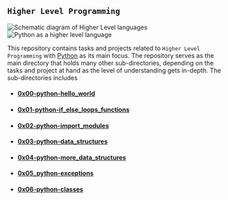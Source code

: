## `Higher Level Programming`

![Schematic diagram of Higher Level languages](https://d8it4huxumps7.cloudfront.net/bites/wp-content/banners/2021/11/6193948a6b7a1_difference_between_high_level_language_and_low_level_language.png?d=700x400)
![Python as a higher level language](https://swansoftwaresolutions.com/wp-content/uploads/2020/08/16.png)

This repository contains tasks and projects related to `Higher Level Programming` with [Python](https://en.wikipedia.org/wiki/Python_(programming_language)) as its main focus. The repository serves as the main directory that holds many other sub-directories, depending on the tasks and project at hand as the level of understanding gets in-depth. The sub-directories includes

+ #### [0x00-python-hello_world](https://github.com/yusuff-fatorisa/alx-higher_level_programming/tree/master/0x00-python-hello_world)

+ #### [0x01-python-if_else_loops_functions](https://github.com/yusuff-fatorisa/alx-higher_level_programming/tree/master/0x01-python-if_else_loops_functions)

+ #### [0x02-python-import_modules](https://github.com/yusuff-fatorisa/alx-higher_level_programming/tree/master/0x02-python-import_modules)

+ #### [0x03-python-data_structures](https://github.com/yusuff-fatorisa/alx-higher_level_programming/tree/master/0x03-python-data_structures)

+ #### [0x04-python-more_data_structures](https://github.com/yusuff-fatorisa/alx-higher_level_programming/tree/master/0x04-python-more_data_structures)

+ #### [0x05_python-exceptions](https://github.com/yusuff-fatorisa/alx-higher_level_programming/tree/master/0x05-python-exceptions)

+ #### [0x06-python-classes](https://github.com/yusuff-fatorisa/alx-higher_level_programming/tree/master/0x06-python-classes)
